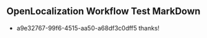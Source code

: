 ## OpenLocalization Workflow Test MarkDown
* a9e32767-99f6-4515-aa50-a68df3c0dff5 thanks!

<!--HONumber=Jul16_HO2-->


